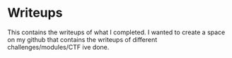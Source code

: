 # Writeups
This contains the writeups of what I completed. 
I wanted to create a space on my github that contains the writeups of different challenges/modules/CTF ive done. 

